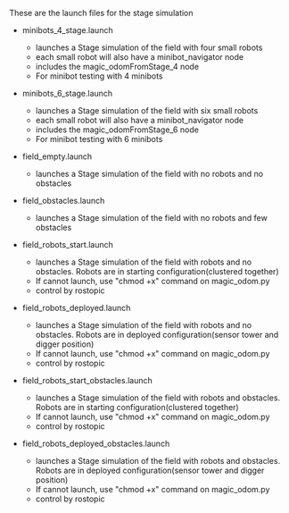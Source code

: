These are the launch files for the stage simulation

* minibots_4_stage.launch
	* launches a Stage simulation of the field with four small robots
	* each small robot will also have a minibot_navigator node
	* includes the magic_odomFromStage_4 node
	* For minibot testing with 4 minibots

* minibots_6_stage.launch
	* launches a Stage simulation of the field with six small robots
	* each small robot will also have a minibot_navigator node
	* includes the magic_odomFromStage_6 node
	* For minibot testing with 6 minibots

* field_empty.launch
	* launches a Stage simulation of the field with no robots and no obstacles

* field_obstacles.launch
	* launches a Stage simulation of the field with no robots and few obstacles

* field_robots_start.launch
	* launches a Stage simulation of the field with robots and no obstacles. Robots are in starting configuration(clustered together)
	* If cannot launch, use "chmod +x" command on magic_odom.py
	* control by rostopic

* field_robots_deployed.launch
	* launches a Stage simulation of the field with robots and no obstacles. Robots are in deployed configuration(sensor tower and digger position)
	* If cannot launch, use "chmod +x" command on magic_odom.py
	* control by rostopic

* field_robots_start_obstacles.launch
	* launches a Stage simulation of the field with robots and obstacles. Robots are in starting configuration(clustered together)
	* If cannot launch, use "chmod +x" command on magic_odom.py
	* control by rostopic

* field_robots_deployed_obstacles.launch
	* launches a Stage simulation of the field with robots and obstacles. Robots are in deployed configuration(sensor tower and digger position)
	* If cannot launch, use "chmod +x" command on magic_odom.py
	* control by rostopic

